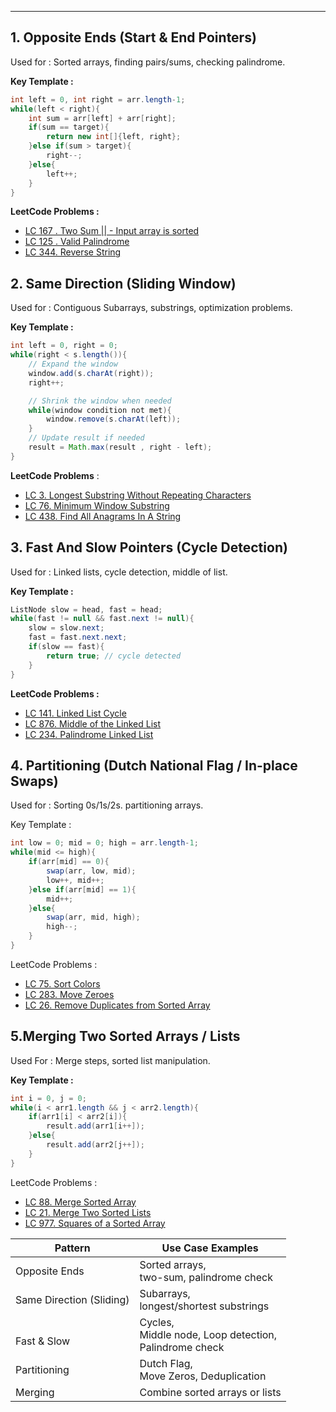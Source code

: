
---
## **1. Opposite Ends (Start & End Pointers)**

Used for : Sorted arrays, finding pairs/sums, checking palindrome.

**Key Template :**

```java
int left = 0, int right = arr.length-1;
while(left < right){
	int sum = arr[left] + arr[right];
	if(sum == target){
		return new int[]{left, right};
	}else if(sum > target){
		right--;
	}else{
		left++;
	}
}
```

**LeetCode Problems :**

- [LC 167 . Two Sum || - Input array is sorted](https://leetcode.com/problems/two-sum-ii-input-array-is-sorted/)
- [LC 125 . Valid Palindrome](https://leetcode.com/problems/valid-palindrome/description/)
- [LC 344. Reverse String](https://leetcode.com/problems/reverse-string/description/)

## **2. Same Direction (Sliding Window)**

Used for : Contiguous Subarrays, substrings, optimization problems.

**Key Template :**

```java
int left = 0, right = 0;
while(right < s.length()){
	// Expand the window
	window.add(s.charAt(right));
	right++;

	// Shrink the window when needed
	while(window condition not met){
		window.remove(s.charAt(left));
	}
	// Update result if needed
	result = Math.max(result , right - left);
}
```

**LeetCode Problems** :

- [LC 3. Longest Substring Without Repeating Characters](https://leetcode.com/problems/longest-substring-without-repeating-characters/)
- [LC 76. Minimum Window Substring](https://leetcode.com/problems/minimum-window-substring/description/)
- [LC 438. Find All Anagrams In A String](https://leetcode.com/problems/find-all-anagrams-in-a-string/description/)

## **3. Fast And Slow Pointers (Cycle Detection)**

Used for : Linked lists, cycle detection, middle of list.

**Key Template :**

```java
ListNode slow = head, fast = head;
while(fast != null && fast.next != null){
	slow = slow.next;
	fast = fast.next.next;
	if(slow == fast){
		return true; // cycle detected
	}
}
```

**LeetCode Problems :**

- [LC 141. Linked List Cycle](https://leetcode.com/problems/linked-list-cycle/description/)
- [LC 876. Middle of the Linked List](https://leetcode.com/problems/middle-of-the-linked-list/)
- [LC 234. Palindrome Linked List](https://leetcode.com/problems/palindrome-linked-list/)

## **4. Partitioning (Dutch National Flag / In-place Swaps)**

Used for : Sorting 0s/1s/2s. partitioning arrays.

Key Template :

```java
int low = 0; mid = 0; high = arr.length-1;
while(mid <= high){
	if(arr[mid] == 0){
		swap(arr, low, mid);
		low++, mid++;
	}else if(arr[mid] == 1){
		mid++;
	}else{
		swap(arr, mid, high);
		high--;
	}
}
```

LeetCode Problems :

- [LC 75. Sort Colors](https://leetcode.com/problems/sort-colors/)
- [LC 283. Move Zeroes](https://leetcode.com/problems/move-zeroes/)
- [LC 26. Remove Duplicates from Sorted Array](https://leetcode.com/problems/remove-duplicates-from-sorted-array/)

## **5.Merging Two Sorted Arrays / Lists**

Used For : Merge steps, sorted list manipulation.

**Key Template :**

```java
int i = 0, j = 0;
while(i < arr1.length && j < arr2.length){
	if(arr1[i] < arr2[i]){
		result.add(arr1[i++]);
	}else{
		result.add(arr2[j++]);
	}
}
```

LeetCode Problems :

- [LC 88. Merge Sorted Array](https://leetcode.com/problems/merge-sorted-array/)
- [LC 21. Merge Two Sorted Lists](https://leetcode.com/problems/merge-two-sorted-lists/)
- [LC 977. Squares of a Sorted Array](https://leetcode.com/problems/squares-of-a-sorted-array/)


| **Pattern**              | **Use Case Examples**                                         |
| ------------------------ | ------------------------------------------------------------- |
| Opposite Ends            | Sorted arrays, <br>two-sum, palindrome check                  |
| Same Direction (Sliding) | Subarrays, <br>longest/shortest substrings                    |
| <br>Fast & Slow          | Cycles, <br>Middle node, Loop detection, <br>Palindrome check |
| Partitioning             | Dutch Flag, <br>Move Zeros, Deduplication                     |
| Merging                  | Combine sorted arrays or lists                                |
